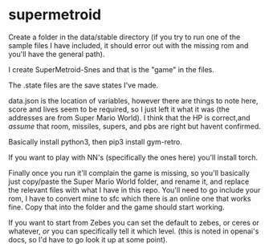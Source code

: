 # supermetroid

Create a folder in the data/stable directory (if you try to run one of the sample files I have included, it should error out with the missing rom and you'll have the general path).

I create
SuperMetroid-Snes and that is the "game" in the files.

The .state files are the save states I've made.

data.json is the location of variables, however there are things to note here, score and lives seem to be required, so I just left it what it was (the addresses are from Super Mario World). I think that the HP is correct,and *assume* that room, missiles, supers, and pbs are right but havent confirmed.

Basically install python3, then pip3 install gym-retro.

If you want to play with NN's (specifically the ones here) you'll install torch.

Finally once you run it'll complain the game is missing, so you'll basically just copy/paste the Super Mario World folder, and rename it, and replace the relevant files with what I have in this repo. You'll need to go include your rom, I have to convert mine to sfc which there is an online one that works fine. Copy that into the folder and the game should start working.

If you want to start from Zebes you can set the default to zebes, or ceres or whatever, *or* you can specifically tell it which level. (this is noted in openai's docs, so I'd have to go look it up at some point).

